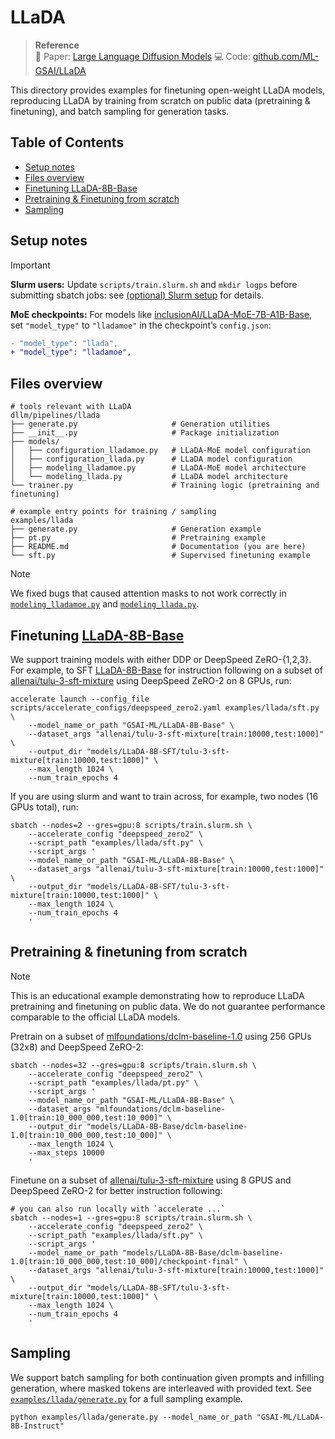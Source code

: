 # LLaDA

> **Reference**  
> 📄 Paper: [Large Language Diffusion Models](https://arxiv.org/abs/2502.09992)
> 💻 Code: [github.com/ML-GSAI/LLaDA](https://github.com/ML-GSAI/LLaDA)

This directory provides examples for finetuning open-weight LLaDA models, reproducing LLaDA by training from scratch on public data (pretraining & finetuning), and batch sampling for generation tasks.

## Table of Contents
- [Setup notes](#setup-notes)
- [Files overview](#files-overview)
- [Finetuning LLaDA-8B-Base](#finetuning-llada-8b-base)
- [Pretraining & Finetuning from scratch](#pretraining--finetuning-from-scratch)
- [Sampling](#sampling)

## Setup notes
> [!IMPORTANT]  
> **Slurm users:** Update `scripts/train.slurm.sh` and `mkdir logps` before submitting sbatch jobs: see [(optional) Slurm setup](/README.md/#optional-slurm-setup) for details.
>
> **MoE checkpoints:** For models like [inclusionAI/LLaDA-MoE-7B-A1B-Base](https://huggingface.co/inclusionAI/LLaDA-MoE-7B-A1B-Base), set `"model_type"` to `"lladamoe"` in the checkpoint’s `config.json`:
> ```diff
> - "model_type": "llada",
> + "model_type": "lladamoe",
> ```
>


##  Files overview
```
# tools relevant with LLaDA
dllm/pipelines/llada
├── generate.py                     # Generation utilities
├── __init__.py                     # Package initialization
├── models/
│   ├── configuration_lladamoe.py   # LLaDA-MoE model configuration
│   ├── configuration_llada.py      # LLaDA model configuration
│   ├── modeling_lladamoe.py        # LLaDA-MoE model architecture
│   └── modeling_llada.py           # LLaDA model architecture
└── trainer.py                      # Training logic (pretraining and finetuning)

# example entry points for training / sampling
examples/llada
├── generate.py                     # Generation example
├── pt.py                           # Pretraining example
├── README.md                       # Documentation (you are here)
└── sft.py                          # Supervised finetuning example
```
> [!NOTE]
>  We fixed bugs that caused attention masks to not work correctly in [`modeling_lladamoe.py`](/dllm/pipelines/llada/models/modeling_lladamoe.py) and [`modeling_llada.py`](/dllm/pipelines/llada/models/modeling_llada.py).

<!-- > [!WARNING]  
> Before loading MoE checkpoints (e.g., [inclusionAI/LLaDA-MoE-7B-A1B-Base](https://huggingface.co/inclusionAI/LLaDA-MoE-7B-A1B-Base)), first overwrite the `model_type` field from `inclusionAI/LLaDA-MoE-7B-A1B-Base/config.json`:  
> ```diff
> - "model_type": "llada",
> + "model_type": "lladamoe",
> ``` -->

## Finetuning [LLaDA-8B-Base](https://huggingface.co/GSAI-ML/LLaDA-8B-Base)
<!-- > [!NOTE]
> If you are using slurm, please modify [`scripts/train.slurm.sh`](/scripts/train.slurm.sh) for your cluster
> 
> ```diff
> - #SBATCH --partition=mllm_safety # Note: adjust this for your cluster
> - #SBATCH --quotatype=spot        # Note: adjust this for your cluster
> + #SBATCH --partition=YOUR_PARTITION
> + #SBATCH --quotatype=YOUR_QUOTATYPE
> ``` -->

We support training models with either DDP or DeepSpeed ZeRO-{1,2,3}. For example, to SFT [LLaDA-8B-Base](https://huggingface.co/GSAI-ML/LLaDA-8B-Base) for instruction following on a subset of [allenai/tulu-3-sft-mixture](https://huggingface.co/datasets/allenai/tulu-3-sft-mixture) using DeepSpeed ZeRO-2 on 8 GPUs, run:
```shell
accelerate launch --config_file scripts/accelerate_configs/deepspeed_zero2.yaml examples/llada/sft.py \
    --model_name_or_path "GSAI-ML/LLaDA-8B-Base" \
    --dataset_args "allenai/tulu-3-sft-mixture[train:10000,test:1000]" \
    --output_dir "models/LLaDA-8B-SFT/tulu-3-sft-mixture[train:10000,test:1000]" \
    --max_length 1024 \ 
    --num_train_epochs 4
```
If you are using slurm and want to train across, for example, two nodes (16 GPUs total), run:
```shell
sbatch --nodes=2 --gres=gpu:8 scripts/train.slurm.sh \
    --accelerate_config "deepspeed_zero2" \
    --script_path "examples/llada/sft.py" \
    --script_args '
    --model_name_or_path "GSAI-ML/LLaDA-8B-Base" \
    --dataset_args "allenai/tulu-3-sft-mixture[train:10000,test:1000]" \
    --output_dir "models/LLaDA-8B-SFT/tulu-3-sft-mixture[train:10000,test:1000]" \
    --max_length 1024 \ 
    --num_train_epochs 4
    '
```

## Pretraining & finetuning from scratch
> [!NOTE]
> This is an educational example demonstrating how to reproduce LLaDA pretraining and finetuning on public data. We do not guarantee performance comparable to the official LLaDA models.

Pretrain on a subset of [mlfoundations/dclm-baseline-1.0](https://huggingface.co/datasets/mlfoundations/dclm-baseline-1.0) using 256 GPUs (32x8) and DeepSpeed ZeRO-2:
```shell
sbatch --nodes=32 --gres=gpu:8 scripts/train.slurm.sh \
    --accelerate_config "deepspeed_zero2" \
    --script_path "examples/llada/pt.py" \
    --script_args '
    --model_name_or_path "GSAI-ML/LLaDA-8B-Base" \
    --dataset_args "mlfoundations/dclm-baseline-1.0[train:10_000_000,test:10_000]" \
    --output_dir "models/LLaDA-8B-Base/dclm-baseline-1.0[train:10_000_000,test:10_000]" \
    --max_length 1024 \ 
    --max_steps 10000
    '
```
Finetune on a subset of [allenai/tulu-3-sft-mixture](https://huggingface.co/datasets/allenai/tulu-3-sft-mixture) using 8 GPUS and DeepSpeed ZeRO-2 for better instruction following:
```shell
# you can also run locally with `accelerate ...`
sbatch --nodes=1 --gres=gpu:8 scripts/train.slurm.sh \
    --accelerate_config "deepspeed_zero2" \
    --script_path "examples/llada/sft.py" \
    --script_args '
    --model_name_or_path "models/LLaDA-8B-Base/dclm-baseline-1.0[train:10_000_000,test:10_000]/checkpoint-final" \
    --dataset_args "allenai/tulu-3-sft-mixture[train:10000,test:1000]" \
    --output_dir "models/LLaDA-8B-SFT/tulu-3-sft-mixture[train:10000,test:1000]" \
    --max_length 1024 \ 
    --num_train_epochs 4
    '
```

## Sampling
We support batch sampling for both continuation given prompts and infilling generation, where masked tokens are interleaved with provided text.
See [`examples/llada/generate.py`](https://github.com/ZHZisZZ/dllm/blob/main/examples/llada/generate.py) for a full sampling example.
```shell
python examples/llada/generate.py --model_name_or_path "GSAI-ML/LLaDA-8B-Instruct"
```
